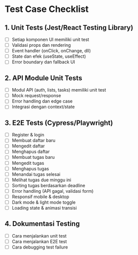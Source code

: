 # Test Case Checklist

## 1. Unit Tests (Jest/React Testing Library)
- [ ] Setiap komponen UI memiliki unit test
- [ ] Validasi props dan rendering
- [ ] Event handler (onClick, onChange, dll)
- [ ] State dan efek (useState, useEffect)
- [ ] Error boundary dan fallback UI

## 2. API Module Unit Tests
- [ ] Modul API (auth, lists, tasks) memiliki unit test
- [ ] Mock request/response
- [ ] Error handling dan edge case
- [ ] Integrasi dengan context/state

## 3. E2E Tests (Cypress/Playwright)
- [ ] Register & login
- [ ] Membuat daftar baru
- [ ] Mengedit daftar
- [ ] Menghapus daftar
- [ ] Membuat tugas baru
- [ ] Mengedit tugas
- [ ] Menghapus tugas
- [ ] Menandai tugas selesai
- [ ] Melihat tugas due minggu ini
- [ ] Sorting tugas berdasarkan deadline
- [ ] Error handling (API gagal, validasi form)
- [ ] Responsif mobile & desktop
- [ ] Dark mode & light mode toggle
- [ ] Loading state & animasi transisi

## 4. Dokumentasi Testing
- [ ] Cara menjalankan unit test
- [ ] Cara menjalankan E2E test
- [ ] Cara debugging test failure
